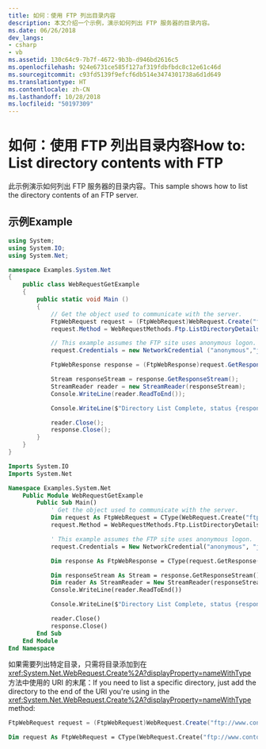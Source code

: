 ```yaml
---
title: 如何：使用 FTP 列出目录内容
description: 本文介绍一个示例，演示如何列出 FTP 服务器的目录内容。
ms.date: 06/26/2018
dev_langs:
- csharp
- vb
ms.assetid: 130c64c9-7b7f-4672-9b3b-d946bd2616c5
ms.openlocfilehash: 924e6731ce585f127af319fdbfbdc8c12e61c46d
ms.sourcegitcommit: c93fd5139f9efcf6db514e3474301738a6d1d649
ms.translationtype: HT
ms.contentlocale: zh-CN
ms.lasthandoff: 10/28/2018
ms.locfileid: "50197309"
---
```

# <a name="how-to-list-directory-contents-with-ftp"></a><span data-ttu-id="5ac79-103">如何：使用 FTP 列出目录内容</span><span class="sxs-lookup"><span data-stu-id="5ac79-103">How to: List directory contents with FTP</span></span>

<span data-ttu-id="5ac79-104">此示例演示如何列出 FTP 服务器的目录内容。</span><span class="sxs-lookup"><span data-stu-id="5ac79-104">This sample shows how to list the directory contents of an FTP server.</span></span>

## <a name="example"></a><span data-ttu-id="5ac79-105">示例</span><span class="sxs-lookup"><span data-stu-id="5ac79-105">Example</span></span>

```csharp
using System;
using System.IO;
using System.Net;

namespace Examples.System.Net
{
    public class WebRequestGetExample
    {
        public static void Main ()
        {
            // Get the object used to communicate with the server.
            FtpWebRequest request = (FtpWebRequest)WebRequest.Create("ftp://www.contoso.com/");
            request.Method = WebRequestMethods.Ftp.ListDirectoryDetails;

            // This example assumes the FTP site uses anonymous logon.
            request.Credentials = new NetworkCredential ("anonymous","janeDoe@contoso.com");

            FtpWebResponse response = (FtpWebResponse)request.GetResponse();

            Stream responseStream = response.GetResponseStream();
            StreamReader reader = new StreamReader(responseStream);
            Console.WriteLine(reader.ReadToEnd());

            Console.WriteLine($"Directory List Complete, status {response.StatusDescription}");

            reader.Close();
            response.Close();
        }
    }
}
```

```vb
Imports System.IO
Imports System.Net

Namespace Examples.System.Net
    Public Module WebRequestGetExample
        Public Sub Main()
            ' Get the object used to communicate with the server.
            Dim request As FtpWebRequest = CType(WebRequest.Create("ftp://www.contoso.com/"), FtpWebRequest)
            request.Method = WebRequestMethods.Ftp.ListDirectoryDetails

            ' This example assumes the FTP site uses anonymous logon.
            request.Credentials = New NetworkCredential("anonymous", "janeDoe@contoso.com")

            Dim response As FtpWebResponse = CType(request.GetResponse(), FtpWebResponse)

            Dim responseStream As Stream = response.GetResponseStream()
            Dim reader As StreamReader = New StreamReader(responseStream)
            Console.WriteLine(reader.ReadToEnd())

            Console.WriteLine($"Directory List Complete, status {response.StatusDescription}")

            reader.Close()
            response.Close()
        End Sub
    End Module
End Namespace
```

<span data-ttu-id="5ac79-106">如果需要列出特定目录，只需将目录添加到在 <xref:System.Net.WebRequest.Create%2A?displayProperty=nameWithType> 方法中使用的 URI 的末尾：</span><span class="sxs-lookup"><span data-stu-id="5ac79-106">If you need to list a specific directory, just add the directory to the end of the URI you're using in the <xref:System.Net.WebRequest.Create%2A?displayProperty=nameWithType> method:</span></span>

```csharp
FtpWebRequest request = (FtpWebRequest)WebRequest.Create("ftp://www.contoso.com/your_preferred_directory");
```

```vb
Dim request As FtpWebRequest = CType(WebRequest.Create("ftp://www.contoso.com/your_preferred_directory"), FtpWebRequest)
```
